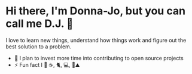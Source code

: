 # Hi there, I'm Donna-Jo, but you can call me D.J. 👋

I love to learn new things, understand how things work and figure out the best solution to a problem.

- 📝 I plan to invest more time into contributing to open source projects
- ⚡ Fun fact I 🤍 ☕, 🐈, 💻, 🥾⛰️
